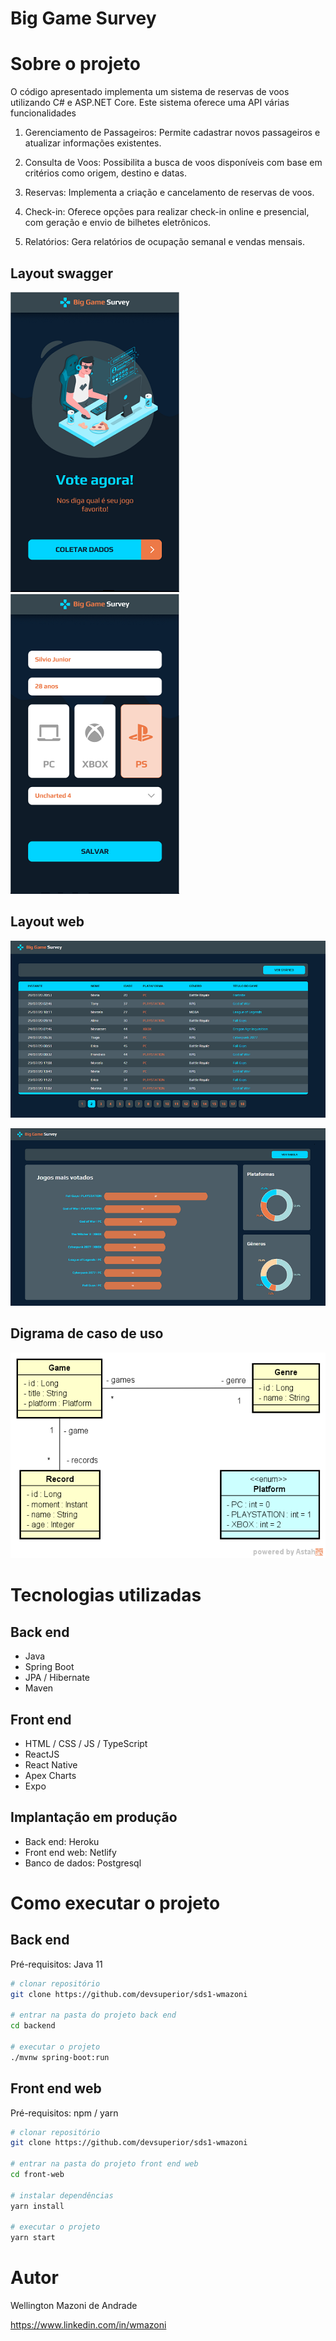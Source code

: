 # Big Game Survey 


# Sobre o projeto
O código apresentado implementa um sistema de reservas de voos utilizando C# e ASP.NET Core. Este sistema oferece uma API várias  funcionalidades 


1. Gerenciamento de Passageiros: Permite cadastrar novos passageiros e atualizar informações existentes.

2. Consulta de Voos: Possibilita a busca de voos disponíveis com base em critérios como origem, destino e datas.

3. Reservas: Implementa a criação e cancelamento de reservas de voos.

4. Check-in: Oferece opções para realizar check-in online e presencial, com geração e envio de bilhetes eletrônicos.

5. Relatórios: Gera relatórios de ocupação semanal e vendas mensais.



## Layout swagger
![Mobile 1](https://github.com/acenelio/assets/raw/main/sds1/mobile1.png) ![Mobile 2](https://github.com/acenelio/assets/raw/main/sds1/mobile2.png)

## Layout web
![Web 1](https://github.com/acenelio/assets/raw/main/sds1/web1.png)

![Web 2](https://github.com/acenelio/assets/raw/main/sds1/web2.png)

## Digrama de caso de uso
![Modelo Conceitual](https://github.com/acenelio/assets/raw/main/sds1/modelo-conceitual.png)

# Tecnologias utilizadas
## Back end
- Java
- Spring Boot
- JPA / Hibernate
- Maven
## Front end
- HTML / CSS / JS / TypeScript
- ReactJS
- React Native
- Apex Charts
- Expo
## Implantação em produção
- Back end: Heroku
- Front end web: Netlify
- Banco de dados: Postgresql

# Como executar o projeto

## Back end
Pré-requisitos: Java 11

```bash
# clonar repositório
git clone https://github.com/devsuperior/sds1-wmazoni

# entrar na pasta do projeto back end
cd backend

# executar o projeto
./mvnw spring-boot:run
```

## Front end web
Pré-requisitos: npm / yarn

```bash
# clonar repositório
git clone https://github.com/devsuperior/sds1-wmazoni

# entrar na pasta do projeto front end web
cd front-web

# instalar dependências
yarn install

# executar o projeto
yarn start
```

# Autor

Wellington Mazoni de Andrade

https://www.linkedin.com/in/wmazoni
